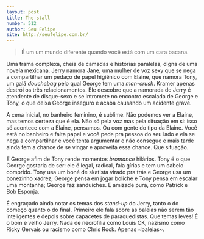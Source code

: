 ```yaml
---
layout: post
title: The stall
number: 512
author: Seu Felipe
site: http://seufelipe.com.br/
---
```


> É um um mundo diferente quando você está com um cara bacana.

Uma trama complexa, cheia de camadas e histórias paralelas, digna de uma novela mexicana. Jerry namora Jane, uma mulher de voz sexy que se nega a compartilhar um pedaço de papel higiênico com Elaine, que namora Tony, um galã *douchebag* pelo qual George tem uma *man-crush*. Kramer apenas destrói os três relacionamentos. Ele descobre que a namorada de Jerry é atendente de disque-sexo e se intromete no encontro escalada de George e Tony, o que deixa George inseguro e acaba causando um acidente grave.

A cena inicial, no banheiro feminino, é sublime. Não podemos ver a Elaine, mas temos certeza que é ela. Não só pela voz mas pela situação em si: isso só acontece com a Elaine, pensamos. Ou com gente do tipo da Elaine. Você está no banheiro e falta papel e você pede pra pessoa do seu lado e ela se nega a compartilhar e você tenta argumentar e não consegue e mais tarde ainda tem a chance de se vingar e aproveita essa chance. Que situação.

E George afim de Tony rende momentos *bromance* hilários. Tony é o que George gostaria de ser: ele é legal, radical, fala gírias e tem um cabelo comprido. Tony usa um boné de skatista virado pra trás e George usa um bonezinho xadrez; George pensa em jogar boliche e Tony pensa em escalar uma montanha; George faz sanduíches. É amizade pura, como Patrick e Bob Esponja.

É engraçado ainda notar os temas dos *stand-up* do Jerry, tanto o do começo quanto o do final. Primeiro ele fala sobre as baleias não serem tão inteligentes e depois sobre capacetes de paraquedistas. Que temas leves! É o bom e velho Jerry. Nada de necrofilia como Louis CK, nazismo como Ricky Gervais ou racismo como Chris Rock. Apenas ~baleias~.